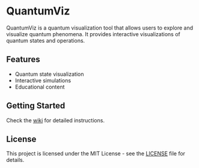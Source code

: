 # QuantumViz

QuantumViz is a quantum visualization tool that allows users to explore and visualize quantum phenomena. It provides interactive visualizations of quantum states and operations.

## Features
- Quantum state visualization
- Interactive simulations
- Educational content

## Getting Started
Check the [wiki](docs/wiki.md) for detailed instructions.

## License
This project is licensed under the MIT License - see the [LICENSE](LICENSE) file for details.

